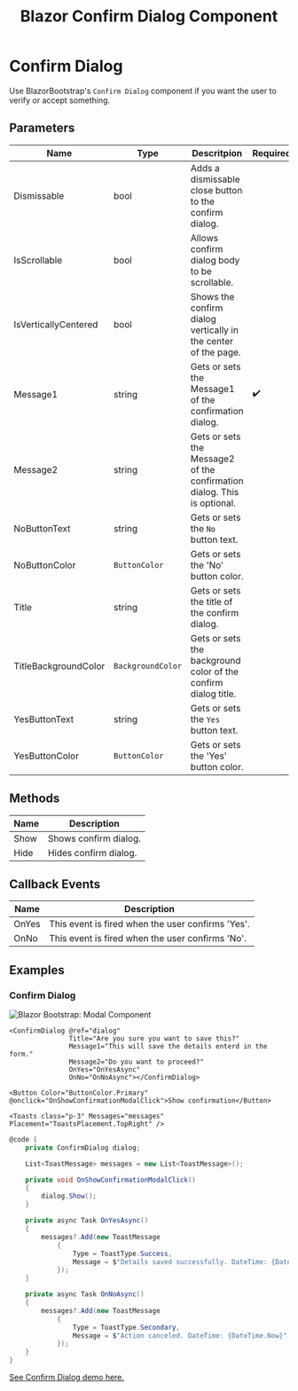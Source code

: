 ﻿---
title: Blazor Confirm Dialog Component
description: Use BlazorBootstrap's `Confirm Dialog` component if you want the user to verify or accept something.
image: https://getblazorbootstrap.com/img/logo.svg

sidebar_label: Confirm Dialog
sidebar_position: 6
---

# Confirm Dialog

Use BlazorBootstrap's `Confirm Dialog` component if you want the user to verify or accept something.

## Parameters

| Name | Type | Descritpion | Required | Default |
|--|--|--|--|--|
| Dismissable | bool | Adds a dismissable close button to the confirm dialog. | | true |
| IsScrollable | bool | Allows confirm dialog body to be scrollable. | | false |
| IsVerticallyCentered | bool | Shows the confirm dialog vertically in the center of the page. | | false |
| Message1 | string | Gets or sets the Message1 of the confirmation dialog. | ✔️ | |
| Message2 | string | Gets or sets the Message2 of the confirmation dialog. This is optional. | | |
| NoButtonText | string | Gets or sets the `No` button text. | | No |
| NoButtonColor | `ButtonColor` | Gets or sets the 'No' button color. | | `ButtonColor.Secondary` |
| Title | string | Gets or sets the title of the confirm dialog. | | |
| TitleBackgroundColor | `BackgroundColor` | Gets or sets the background color of the confirm dialog title. | | `BackgroundColor.None` |
| YesButtonText | string | Gets or sets the `Yes` button text. | | Yes |
| YesButtonColor | `ButtonColor` | Gets or sets the 'Yes' button color. | | `ButtonColor.Primary` |

## Methods

| Name | Description |
|--|--|
| Show | Shows confirm dialog. |
| Hide | Hides confirm dialog. |

## Callback Events

| Name | Description |
|--|--|
| OnYes | This event is fired when the user confirms 'Yes'. |
| OnNo | This event is fired when the user confirms 'No'. |

## Examples

### Confirm Dialog

<img src="https://i.imgur.com/chdLk3D.jpg" alt="Blazor Bootstrap: Modal Component" />

```cshtml showLineNumbers
<ConfirmDialog @ref="dialog"
               Title="Are you sure you want to save this?"
               Message1="This will save the details enterd in the form."
               Message2="Do you want to proceed?"
               OnYes="OnYesAsync"
               OnNo="OnNoAsync"></ConfirmDialog>

<Button Color="ButtonColor.Primary" @onclick="OnShowConfirmationModalClick">Show confirmation</Button>

<Toasts class="p-3" Messages="messages" Placement="ToastsPlacement.TopRight" />
```

```cs {2,8,11,20} showLineNumbers
@code {
    private ConfirmDialog dialog;

    List<ToastMessage> messages = new List<ToastMessage>();

    private void OnShowConfirmationModalClick()
    {
        dialog.Show();
    }

    private async Task OnYesAsync()
    {
        messages?.Add(new ToastMessage
            {
                Type = ToastType.Success,
                Message = $"Details saved successfully. DateTime: {DateTime.Now}",
            });
    }

    private async Task OnNoAsync()
    {
        messages?.Add(new ToastMessage
            {
                Type = ToastType.Secondary,
                Message = $"Action canceled. DateTime: {DateTime.Now}",
            });
    }
}
```
[See Confirm Dialog demo here.](https://demos.getblazorbootstrap.com/confirm-dialog#examples)